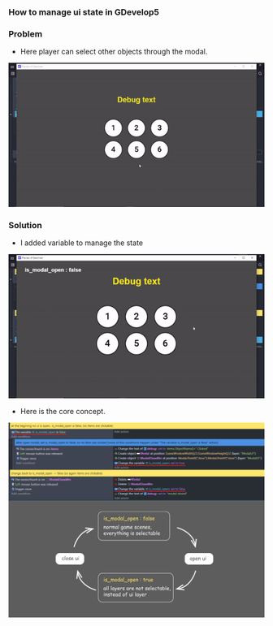 ### How to manage ui state in GDevelop5

### Problem
* Here player can select other objects through the modal.
<img src='problem.gif'>

### Solution
* I added variable to manage the state
<img src='solution.gif'>

* Here is the core concept.
<img src='overview.jpg'>